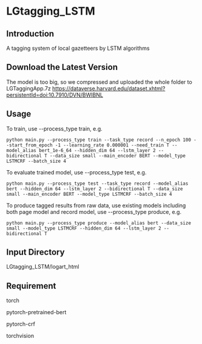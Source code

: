 # LGtagging_LSTM
## Introduction
A tagging system of local gazetteers by LSTM algorithms

## Download the Latest Version

The model is too big, so we compressed and uploaded the whole folder to LGTaggingApp.7z https://dataverse.harvard.edu/dataset.xhtml?persistentId=doi:10.7910/DVN/BWIBNL

## Usage

To train, use --process_type train, e.g.

    python main.py --process_type train --task_type record --n_epoch 100 --start_from_epoch -1 --learning_rate 0.000001 --need_train T --model_alias bert_1e-6_64 --hidden_dim 64 --lstm_layer 2 --bidirectional T --data_size small --main_encoder BERT --model_type LSTMCRF --batch_size 4

To evaluate trained model, use --process_type test, e.g. 

    python main.py --process_type test --task_type record --model_alias bert --hidden_dim 64 --lstm_layer 2 --bidirectional T --data_size small --main_encoder BERT --model_type LSTMCRF --batch_size 4

To produce tagged results from raw data, use existing models including both page model and record model, use --process_type produce, e.g.

    python main.py --process_type produce --model_alias bert --data_size small --model_type LSTMCRF --hidden_dim 64 --lstm_layer 2 --bidirectional T
    
## Input Directory

LGtagging_LSTM/logart_html

## Requirement

torch

pytorch-pretrained-bert

pytorch-crf

torchvision
